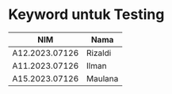 # Keyword untuk Testing
| NIM  | Nama |
| ------------- | ------------- |
| A12.2023.07126 | Rizaldi |
| A11.2023.07126 | Ilman |
| A15.2023.07126 | Maulana |
